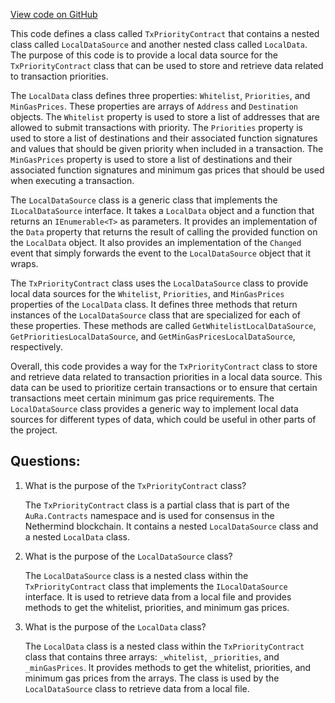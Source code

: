 [View code on GitHub](https://github.com/nethermindeth/nethermind/Nethermind.Consensus.AuRa/Contracts/TxPriorityContract.LocalData.cs)

This code defines a class called `TxPriorityContract` that contains a nested class called `LocalDataSource` and another nested class called `LocalData`. The purpose of this code is to provide a local data source for the `TxPriorityContract` class that can be used to store and retrieve data related to transaction priorities. 

The `LocalData` class defines three properties: `Whitelist`, `Priorities`, and `MinGasPrices`. These properties are arrays of `Address` and `Destination` objects. The `Whitelist` property is used to store a list of addresses that are allowed to submit transactions with priority. The `Priorities` property is used to store a list of destinations and their associated function signatures and values that should be given priority when included in a transaction. The `MinGasPrices` property is used to store a list of destinations and their associated function signatures and minimum gas prices that should be used when executing a transaction. 

The `LocalDataSource` class is a generic class that implements the `ILocalDataSource` interface. It takes a `LocalData` object and a function that returns an `IEnumerable<T>` as parameters. It provides an implementation of the `Data` property that returns the result of calling the provided function on the `LocalData` object. It also provides an implementation of the `Changed` event that simply forwards the event to the `LocalDataSource` object that it wraps. 

The `TxPriorityContract` class uses the `LocalDataSource` class to provide local data sources for the `Whitelist`, `Priorities`, and `MinGasPrices` properties of the `LocalData` class. It defines three methods that return instances of the `LocalDataSource` class that are specialized for each of these properties. These methods are called `GetWhitelistLocalDataSource`, `GetPrioritiesLocalDataSource`, and `GetMinGasPricesLocalDataSource`, respectively. 

Overall, this code provides a way for the `TxPriorityContract` class to store and retrieve data related to transaction priorities in a local data source. This data can be used to prioritize certain transactions or to ensure that certain transactions meet certain minimum gas price requirements. The `LocalDataSource` class provides a generic way to implement local data sources for different types of data, which could be useful in other parts of the project.
## Questions: 
 1. What is the purpose of the `TxPriorityContract` class?
    
    The `TxPriorityContract` class is a partial class that is part of the `AuRa.Contracts` namespace and is used for consensus in the Nethermind blockchain. It contains a nested `LocalDataSource` class and a nested `LocalData` class.

2. What is the purpose of the `LocalDataSource` class?
    
    The `LocalDataSource` class is a nested class within the `TxPriorityContract` class that implements the `ILocalDataSource` interface. It is used to retrieve data from a local file and provides methods to get the whitelist, priorities, and minimum gas prices.

3. What is the purpose of the `LocalData` class?
    
    The `LocalData` class is a nested class within the `TxPriorityContract` class that contains three arrays: `_whitelist`, `_priorities`, and `_minGasPrices`. It provides methods to get the whitelist, priorities, and minimum gas prices from the arrays. The class is used by the `LocalDataSource` class to retrieve data from a local file.